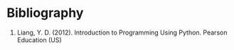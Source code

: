 # Bibliography

1. Liang, Y. D. (2012). Introduction to Programming Using Python. Pearson Education (US)

